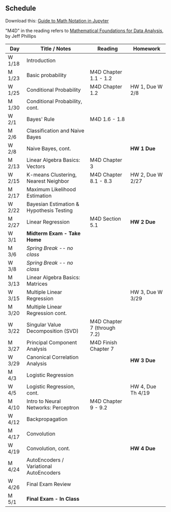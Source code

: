 ## Schedule

Download this: [Guide to Math Notation in Jupyter](examples/MathNotationGuide.ipynb)

"M4D" in the reading refers to [Mathematical Foundations for Data Analysis](http://www.cs.utah.edu/~jeffp/M4D/M4D.html), by Jeff Phillips

| Day     | Title / Notes                                                      | Reading         | Homework                                   |
|---------|--------------------------------------------------------------------|-----------------|--------------------------------------------|
| W 1/18 | Introduction                      |                 |                                            |
| M 1/23 | Basic probability            | M4D Chapter 1.1 - 1.2 |                                      |
| W 1/25 | Conditional Probability | M4D Chapter 1.2 | HW 1, Due W 2/8|
| M 1/30 | Conditional Probability, cont. |      |                             |
| W 2/1  | Bayes' Rule                       | M4D 1.6 - 1.8   |                                            |
| M 2/6  | Classification and Naive Bayes |           |           |
| W 2/8  | Naive Bayes, cont.                                  |                 | **HW 1 Due**  |
| M 2/13 | Linear Algebra Basics: Vectors | M4D Chapter 3 |   |
| W 2/15 | K-means Clustering, Nearest Neighbor| M4D Chapter 8.1 - 8.3  | HW 2, Due W 2/27 |
| M 2/17 | Maximum Likelihood Estimation|  |  |
| W 2/22 | Bayesian Estimation & Hypothesis Testing | |  |
| M 2/27 | Linear Regression| M4D Section 5.1 | **HW 2 Due** |
| W 3/1  | **Midterm Exam - Take Home**  |   |    |
| M 3/6  | *Spring Break -- no class* | | |
| W 3/8  | *Spring Break -- no class* | | |
| M 3/13 | Linear Algebra Basics: Matrices |   |   | 
| W 3/15 | Multiple Linear Regression  |   | HW 3, Due W 3/29 |
| M 3/20 | Multiple Linear Regression cont. |         |  |
| W 3/22 | Singular Value Decomposition (SVD) | M4D Chapter 7 (through 7.2) |   |
| M 3/27 | Principal Component Analysis | M4D Finish Chapter 7 |  |
| W 3/29 | Canonical Correlation Analysis |  | **HW 3 Due** |
| M 4/3  | Logistic Regression |  |  |
| W 4/5  | Logistic Regression, cont. |         | HW 4, Due Th 4/19 |
| M 4/10 | Intro to Neural Networks: Perceptron| M4D Chapter 9 - 9.2  |        |
| W 4/12 | Backpropagation |         |    |
| M 4/17 | Convolution |         |  |
| W 4/19 | Convolution, cont. |  |**HW 4 Due** |
| M 4/24 | AutoEncoders / Variational AutoEncoders |    |   |
| W 4/26 | Final Exam Review |   |   |
| M 5/1  | **Final Exam - In Class** |   |   |
